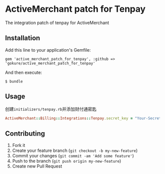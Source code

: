 # ActiveMerchant patch for Tenpay

The integration patch of tenpay for ActiveMerchant

## Installation

Add this line to your application's Gemfile:

    gem 'active_merchant_patch_for_tenpay', :github => 'gokure/active_merchant_patch_for_tenpay'

And then execute:

    $ bundle

## Usage

创建`initializers/tenpay.rb`并添加财付通密匙

```ruby
ActiveMerchant::Billing::Integrations::Tenpay.secret_key = "Your-Secret-Key"
```

## Contributing

1. Fork it
2. Create your feature branch (`git checkout -b my-new-feature`)
3. Commit your changes (`git commit -am 'Add some feature'`)
4. Push to the branch (`git push origin my-new-feature`)
5. Create new Pull Request
